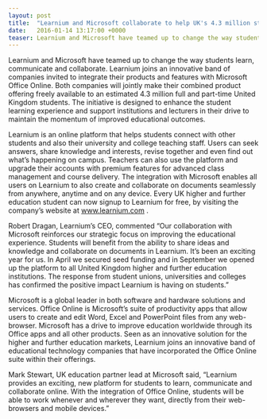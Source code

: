 ```yaml
---
layout: post
title:  "Learnium and Microsoft collaborate to help UK's 4.3 million students"
date:   2016-01-14 13:17:00 +0000
teaser: Learnium and Microsoft have teamed up to change the way students learn, communicate and collaborate. Learnium joins an innovative band of companies invited to integrate their products and features with Microsoft Office Online. Both companies will jointly make their combined product offering freely available to an estimated 4.3 million full and part-time United Kingdom students. The initiative is designed to enhance the student learning experience and support institutions and lecturers in their drive to maintain the momentum of improved educational outcomes.
---
```

Learnium and Microsoft have teamed up to change the way students learn, communicate and collaborate. Learnium joins an innovative band of companies invited to integrate their products and features with Microsoft Office Online. Both companies will jointly make their combined product offering freely available to an estimated 4.3 million full and part-time United Kingdom students. The initiative is designed to enhance the student learning experience and support institutions and lecturers in their drive to maintain the momentum of improved educational outcomes.

Learnium is an online platform that helps students connect with other students and also their university and college teaching staff. Users can seek answers, share knowledge and interests, revise together and even find out what’s happening on campus. Teachers can also use the platform and upgrade their accounts with premium features for advanced class management and course delivery. The integration with Microsoft enables all users on Learnium to also create and collaborate on documents seamlessly from anywhere, anytime and on any device. Every UK higher and further education student can now signup to Learnium for free, by visiting the company’s website at www.learnium.com .

Robert Dragan, Learnium’s CEO, commented “Our collaboration with Microsoft reinforces our strategic focus on improving the educational experience. Students will benefit from the ability to share ideas and knowledge and collaborate on documents in Learnium. It’s been an exciting year for us. In April we secured seed funding and in September we opened up the platform to all United Kingdom higher and further education institutions. The response from student unions, universities and colleges has confirmed the positive impact Learnium is having on students.”

Microsoft is a global leader in both software and hardware solutions and services. Office Online is Microsoft’s suite of productivity apps that allow users to create and edit Word, Excel and PowerPoint files from any web-browser. Microsoft has a drive to improve education worldwide through its Office apps and all other products. Seen as an innovative solution for the higher and further education markets, Learnium joins an innovative band of educational technology companies that have incorporated the Office Online suite within their offerings.

Mark Stewart, UK education partner lead at Microsoft said, “Learnium provides an exciting, new platform for students to learn, communicate and collaborate online. With the integration of Office Online, students will be able to work whenever and wherever they want, directly from their web-browsers and mobile devices.”
